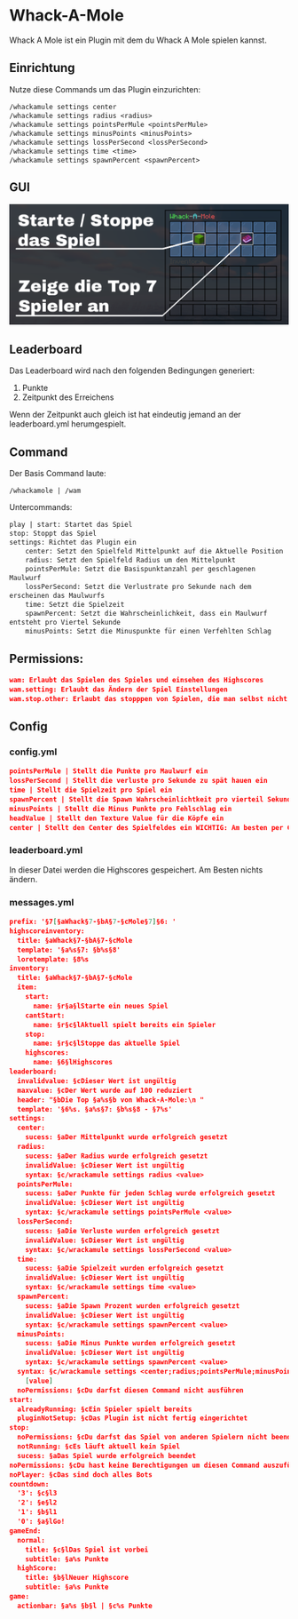 # Whack-A-Mole

Whack A Mole ist ein Plugin mit dem du Whack A Mole spielen kannst.

## Einrichtung

Nutze diese Commands um das Plugin einzurichten:
```plain
/whackamule settings center
/whackamule settings radius <radius>
/whackamule settings pointsPerMule <pointsPerMule>
/whackamule settings minusPoints <minusPoints>
/whackamule settings lossPerSecond <lossPerSecond>
/whackamule settings time <time>
/whackamule settings spawnPercent <spawnPercent>
```

## GUI
![alt text](https://github.com/Domi207/Whack-A-Mole/blob/master/pictures/GUI-1.png?raw=true)

## Leaderboard
Das Leaderboard wird nach den folgenden Bedingungen generiert:
1. Punkte
2. Zeitpunkt des Erreichens

Wenn der Zeitpunkt auch gleich ist hat eindeutig jemand an der leaderboard.yml herumgespielt.

## Command
Der Basis Command laute:
```
/whackamole | /wam
```
Untercommands:
```
play | start: Startet das Spiel
stop: Stoppt das Spiel
settings: Richtet das Plugin ein
    center: Setzt den Spielfeld Mittelpunkt auf die Aktuelle Position
    radius: Setzt den Spielfeld Radius um den Mittelpunkt
    pointsPerMule: Setzt die Basispunktanzahl per geschlagenen Maulwurf
    lossPerSecond: Setzt die Verlustrate pro Sekunde nach dem erscheinen das Maulwurfs
    time: Setzt die Spielzeit
    spawnPercent: Setzt die Wahrscheinlichkeit, dass ein Maulwurf entsteht pro Viertel Sekunde
    minusPoints: Setzt die Minuspunkte für einen Verfehlten Schlag 

```
## Permissions:
```json
wam: Erlaubt das Spielen des Spieles und einsehen des Highscores
wam.setting: Erlaubt das Ändern der Spiel Einstellungen
wam.stop.other: Erlaubt das stopppen von Spielen, die man selbst nicht spielt
```

## Config
### config.yml
```json
pointsPerMule | Stellt die Punkte pro Maulwurf ein
lossPerSecond | Stellt die verluste pro Sekunde zu spät hauen ein
time | Stellt die Spielzeit pro Spiel ein
spawnPercent | Stellt die Spawn Wahrscheinlichtkeit pro vierteil Sekunde ein
minusPoints | Stellt die Minus Punkte pro Fehlschlag ein
headValue | Stellt den Texture Value für die Köpfe ein
center | Stellt den Center des Spielfeldes ein WICHTIG: Am besten per Command einfügen augrund des komplizierten Syntaxes
```
### leaderboard.yml
In dieser Datei werden die Highscores gespeichert. Am Besten nichts ändern.

### messages.yml
```json
prefix: '§7[§aWhack§7-§bA§7-§cMole§7]§6: '
highscoreinventory:
  title: §aWhack§7-§bA§7-§cMole
  template: '§a%s§7: §b%s§8'
  loretemplate: §8%s
inventory:
  title: §aWhack§7-§bA§7-§cMole
  item:
    start:
      name: §r§a§lStarte ein neues Spiel
    cantStart:
      name: §r§c§lAktuell spielt bereits ein Spieler
    stop:
      name: §r§c§lStoppe das aktuelle Spiel
    highscores:
      name: §6§lHighscores
leaderboard:
  invalidvalue: §cDieser Wert ist ungültig
  maxvalue: §cDer Wert wurde auf 100 reduziert
  header: "§bDie Top §a%s§b von Whack-A-Mole:\n "
  template: '§6%s. §a%s§7: §b%s§8 - §7%s'
settings:
  center:
    sucess: §aDer Mittelpunkt wurde erfolgreich gesetzt
  radius:
    sucess: §aDer Radius wurde erfolgreich gesetzt
    invalidValue: §cDieser Wert ist ungültig
    syntax: §c/wrackamule settings radius <value>
  pointsPerMule:
    sucess: §aDer Punkte für jeden Schlag wurde erfolgreich gesetzt
    invalidValue: §cDieser Wert ist ungültig
    syntax: §c/wrackamule settings pointsPerMule <value>
  lossPerSecond:
    sucess: §aDie Verluste wurden erfolgreich gesetzt
    invalidValue: §cDieser Wert ist ungültig
    syntax: §c/wrackamule settings lossPerSecond <value>
  time:
    sucess: §aDie Spielzeit wurden erfolgreich gesetzt
    invalidValue: §cDieser Wert ist ungültig
    syntax: §c/wrackamule settings time <value>
  spawnPercent:
    sucess: §aDie Spawn Prozent wurden erfolgreich gesetzt
    invalidValue: §cDieser Wert ist ungültig
    syntax: §c/wrackamule settings spawnPercent <value>
  minusPoints:
    sucess: §aDie Minus Punkte wurden erfolgreich gesetzt
    invalidValue: §cDieser Wert ist ungültig
    syntax: §c/wrackamule settings spawnPercent <value>
  syntax: §c/wrackamule settings <center;radius;pointsPerMule;minusPoints;lossPerSecond;time>
    [value]
  noPermissions: §cDu darfst diesen Command nicht ausführen
start:
  alreadyRunning: §cEin Spieler spielt bereits
  pluginNotSetup: §cDas Plugin ist nicht fertig eingerichtet
stop:
  noPermissions: §cDu darfst das Spiel von anderen Spielern nicht beenden
  notRunning: §cEs läuft aktuell kein Spiel
  sucess: §aDas Spiel wurde erfolgreich beendet
noPermissions: §cDu hast keine Berechtigungen um diesen Command auszuführen
noPlayer: §cDas sind doch alles Bots
countdown:
  '3': §c§l3
  '2': §e§l2
  '1': §b§l1
  '0': §a§lGo!
gameEnd:
  normal:
    title: §c§lDas Spiel ist vorbei
    subtitle: §a%s Punkte
  highScore:
    title: §b§lNeuer Highscore
    subtitle: §a%s Punkte
game:
  actionbar: §a%s §b§l | §c%s Punkte

```